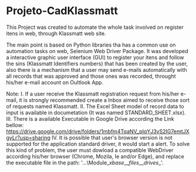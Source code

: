 # Projeto-CadKlassmatt
This Project was created to automate the whole task involved on register itens in web, through Klassmatt web site.

The main point is based on Python libraries tha has a common use on automation tasks on web, Selenium Web Driver Package. It was developed a interactive graphic user interface (GUI) to register your itens and follow the sins (Klassmatt Identifiers numbers) that has been created by the user, also there is a mechanism that a user may send e-mails automatically with all records that was approved and those ones was recorded, throught his/her e-mail account on Oultlook App.

Note: 
I. If a user receive the Klassmatt registration request from his/her e-mail, it is strongly recommended create a Inbox aimed to receive those sort of requests named Klassmatt.
II. The Excel Sheet model of record data to input is available in documetation (It was named STANDARD_SHEET.xlsx).
III. There is a available Executable in Google Drive according the Link bellow:
              https://drive.google.com/drive/folders/1mbfm4TqaNV_pIqYJ3vS2IG7emtJXgyLr?usp=sharing
IV. It is possible that user's browser version is not supported for the application standard driver, it would start a alert. To solve this kind of problem, the user must dowload a compatible WebDriver according his/her browser (Chrome, Mozila, Ie and/or Edge), and replace the executable file in the path: '...\Module\__xbase__\__files__\__drives__'.

